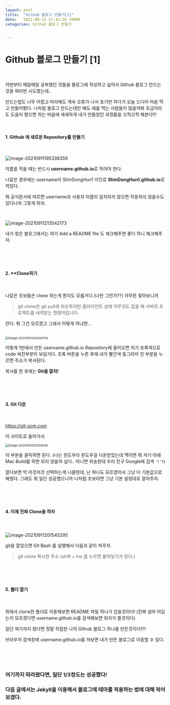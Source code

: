 ```yaml
---
layout: post
title:  "Github 블로그 만들기[1]"
date:   2021-09-11 21:42:16 +0900
categories: Github 블로그 만들기


---
```


# 					                                    **Github 블로그 만들기 [1]**

<br/>

 저번부터 매일매일 공부했던 것들을 블로그에 작성하고 싶어서 Github 블로그 만드는것을 여러번 시도했는데..

만드는법도 너무 어렵고 따라해도 계속 오류가 나서 포기만 하다가 오늘 드디어 마음 먹고 만들어봤다.
나처럼 블로그 만드는데만 해도 애를 먹는 사람들이 많을까봐 조금이라도 도움이 됐으면 하는 마음에 
세세하게 내가 만들었던 과정들을 끄적끄적 해본다!!!

<br/>

####  											                                                                      1. Github 에 새로운 Repository를 만들기

<br/>

![image-20210911195338359](https://raw.githubusercontent.com/ShinDongHun1/image_repo/main/img/image-20210911195338359-16313617584695.png)

이름을 적을 때는 반드시 **username.github.io**로 적어야 한다.  

나같은 경우에는 username이 ShinDongHun1 이므로 **ShinDongHun1.github.io**로 적었다.

뭐 공식문서에 따르면 username과 사용자 이름이 일치하지 않으면 작동하지 않을수도 있다니까 그렇게 하자.

<br/>



![image-20210911213542173](https://raw.githubusercontent.com/ShinDongHun1/image_repo/main/img/image-20210911213542173.png)
				

내가 찾은 블로그에서는 여기 Add a README file 도 체크해주면 좋다 하니 체크해주자.

<br/><br/><br/>

####  		                                                2. **Clone하기

<br/>

나같은 초보들은 clone 하는게 뭔지도 모를거다.(나만 그런가??) 아무튼 찾아보니까 

> git clone은 git pull과 비슷하지만 클라이언트 상에 아무것도 없을 때 서버의 프로젝트를 내려받는 명령어입니다.		

란다. 뭐 그건 모르겠고 그래서 어떻게 하냐면...

<br/>



<img src="https://raw.githubusercontent.com/ShinDongHun1/image_repo/main/img/image-20210911200240706.png" alt="image-20210911200240706" style="zoom: 67%;" />



이렇게 1번에서 만든 username.github.io Repository에 들어오면 처기 초록색으로 code 써진부분이 보일거다.
초록 버튼을 누른 후에 내가 빨간색 동그라미 친 부분을 누르면 주소가 복사된다. 

복사를 한 후에는 **Git을 깔자!**  

<br/>

<br/>

<br/>

#### 		                                3. Git 다운

<br/>

[https://git-scm.com ](https://git-scm.com)

이 사이트로 들어가서

<img src="https://raw.githubusercontent.com/ShinDongHun1/image_repo/main/img/image-20210911200729549.png" alt="image-20210911200729549" style="zoom: 67%;" />

이 부분을 클릭하면 된다. 
(나는 윈도우라 윈도우걸 다운받았는데 맥이면 뭐 저기 아래 Mac Build를 하면 되지 않을까 싶다.. 아니면 죄송한데 우리 친구 Google에 검색 ㄱㄱ)

깔다보면 막 이것저것 선택하는게 나올텐데, 난 하나도 모르겠어서 그냥 다 기본값으로 해줬다.
그래도 뭐 일단 성공했으니까 나처럼 초보라면 그냥 기본 설정대로 깔아주자.

<br/><br/><br/>

#### 		                                4. 이제 진짜 Clone을 하자

#### 		                                <br/>

![image-20210911201545295](https://raw.githubusercontent.com/ShinDongHun1/image_repo/main/img/image-20210911201545295.png)

git을 깔았으면 Git Bash 를 실행해서 다음과 같이 쳐주자. 

>git clone 복사한 주소 (shift + Ins 를 누르면 붙여넣기가 된다.)

<br/>

<br/>

<br/>

#### 		                5. 폴더 열기

<br/>

위에서 clone한 폴더로 이동해보면 README 파일 하나가 있을것이다!
(진짜 설마 어딨는지 모르겠다면 username.github.io를 검색해보면 위치가 뜰것이다)

일단 여기까지 왔다면 정말 허접한 나의  Github 블로그 하나를 만든것이다!!!!

브라우저 검색창에 username.github.io를 쳐보면 내가 만든 블로그로 이동할 수 있다.

<br/>

<br/>

<br/>

### 여기까지 따라왔다면, 일단 1/3정도는 성공했다!

### 다음 글에서는 Jekyll을 이용해서 블로그에 테마를 적용하는 법에 대해 적어보겠다.